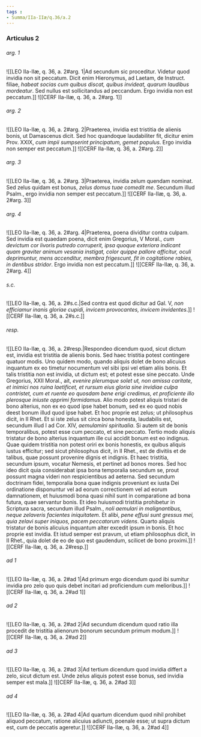 ```yaml
---
tags : 
- Summa/IIa-IIæ/q.36/a.2
---
```


### Articulus 2

###### arg. 1
![[LEO IIa-IIæ, q. 36, a. 2#arg. 1|Ad secundum sic proceditur. Videtur quod invidia non sit peccatum. Dicit enim Hieronymus, ad Laetam, de Instruct. filiae, *habeat socias cum quibus discat, quibus invideat, quarum laudibus mordeatur*. Sed nullus est sollicitandus ad peccandum. Ergo invidia non est peccatum.]]
![[CERF IIa-IIæ, q. 36, a. 2#arg. 1]]

###### arg. 2
![[LEO IIa-IIæ, q. 36, a. 2#arg. 2|Praeterea, invidia est tristitia de alienis bonis, ut Damascenus dicit. Sed hoc quandoque laudabiliter fit, dicitur enim Prov. XXIX, *cum impii sumpserint principatum, gemet populus*. Ergo invidia non semper est peccatum.]]
![[CERF IIa-IIæ, q. 36, a. 2#arg. 2]]

###### arg. 3
![[LEO IIa-IIæ, q. 36, a. 2#arg. 3|Praeterea, invidia zelum quendam nominat. Sed zelus quidam est bonus, *zelus domus tuae comedit me*. Secundum illud Psalm., ergo invidia non semper est peccatum.]]
![[CERF IIa-IIæ, q. 36, a. 2#arg. 3]]

###### arg. 4
![[LEO IIa-IIæ, q. 36, a. 2#arg. 4|Praeterea, poena dividitur contra culpam. Sed invidia est quaedam poena, dicit enim Gregorius, V Moral., *cum devictum cor livoris putredo corruperit, ipsa quoque exteriora indicant quam graviter animum vesania instigat, color quippe pallore afficitur, oculi deprimuntur, mens accenditur, membra frigescunt, fit in cogitatione rabies, in dentibus stridor*. Ergo invidia non est peccatum.]]
![[CERF IIa-IIæ, q. 36, a. 2#arg. 4]]

###### s.c.
![[LEO IIa-IIæ, q. 36, a. 2#s.c.|Sed contra est quod dicitur ad Gal. V, *non efficiamur inanis gloriae cupidi, invicem provocantes, invicem invidentes*.]]
![[CERF IIa-IIæ, q. 36, a. 2#s.c.]]

###### resp.
![[LEO IIa-IIæ, q. 36, a. 2#resp.|Respondeo dicendum quod, sicut dictum est, invidia est tristitia de alienis bonis. Sed haec tristitia potest contingere quatuor modis. Uno quidem modo, quando aliquis dolet de bono alicuius inquantum ex eo timetur nocumentum vel sibi ipsi vel etiam aliis bonis. Et talis tristitia non est invidia, ut dictum est; et potest esse sine peccato. Unde Gregorius, XXII Moral., ait, *evenire plerumque solet ut, non amissa caritate, et inimici nos ruina laetificet, et rursum eius gloria sine invidiae culpa contristet, cum et ruente eo quosdam bene erigi credimus, et proficiente illo plerosque iniuste opprimi formidamus*. Alio modo potest aliquis tristari de bono alterius, non ex eo quod ipse habet bonum, sed ex eo quod nobis deest bonum illud quod ipse habet. Et hoc proprie est zelus; ut philosophus dicit, in II Rhet. Et si iste zelus sit circa bona honesta, laudabilis est, secundum illud I ad Cor. XIV, *aemulamini spiritualia*. Si autem sit de bonis temporalibus, potest esse cum peccato, et sine peccato. Tertio modo aliquis tristatur de bono alterius inquantum ille cui accidit bonum est eo indignus. Quae quidem tristitia non potest oriri ex bonis honestis, ex quibus aliquis iustus efficitur; sed sicut philosophus dicit, in II Rhet., est de divitiis et de talibus, quae possunt provenire dignis et indignis. Et haec tristitia, secundum ipsum, vocatur Nemesis, et pertinet ad bonos mores. Sed hoc ideo dicit quia considerabat ipsa bona temporalia secundum se, prout possunt magna videri non respicientibus ad aeterna. Sed secundum doctrinam fidei, temporalia bona quae indignis proveniunt ex iusta Dei ordinatione disponuntur vel ad eorum correctionem vel ad eorum damnationem, et huiusmodi bona quasi nihil sunt in comparatione ad bona futura, quae servantur bonis. Et ideo huiusmodi tristitia prohibetur in Scriptura sacra, secundum illud Psalm., *noli aemulari in malignantibus, neque zelaveris facientes iniquitatem*. Et alibi, *pene effusi sunt gressus mei, quia zelavi super iniquos, pacem peccatorum videns*. Quarto aliquis tristatur de bonis alicuius inquantum alter excedit ipsum in bonis. Et hoc proprie est invidia. Et istud semper est pravum, ut etiam philosophus dicit, in II Rhet., quia dolet de eo de quo est gaudendum, scilicet de bono proximi.]]
![[CERF IIa-IIæ, q. 36, a. 2#resp.]]

###### ad 1
![[LEO IIa-IIæ, q. 36, a. 2#ad 1|Ad primum ergo dicendum quod ibi sumitur invidia pro zelo quo quis debet incitari ad proficiendum cum melioribus.]]
![[CERF IIa-IIæ, q. 36, a. 2#ad 1]]

###### ad 2
![[LEO IIa-IIæ, q. 36, a. 2#ad 2|Ad secundum dicendum quod ratio illa procedit de tristitia alienorum bonorum secundum primum modum.]]
![[CERF IIa-IIæ, q. 36, a. 2#ad 2]]

###### ad 3
![[LEO IIa-IIæ, q. 36, a. 2#ad 3|Ad tertium dicendum quod invidia differt a zelo, sicut dictum est. Unde zelus aliquis potest esse bonus, sed invidia semper est mala.]]
![[CERF IIa-IIæ, q. 36, a. 2#ad 3]]

###### ad 4
![[LEO IIa-IIæ, q. 36, a. 2#ad 4|Ad quartum dicendum quod nihil prohibet aliquod peccatum, ratione alicuius adiuncti, poenale esse; ut supra dictum est, cum de peccatis ageretur.]]
![[CERF IIa-IIæ, q. 36, a. 2#ad 4]]

